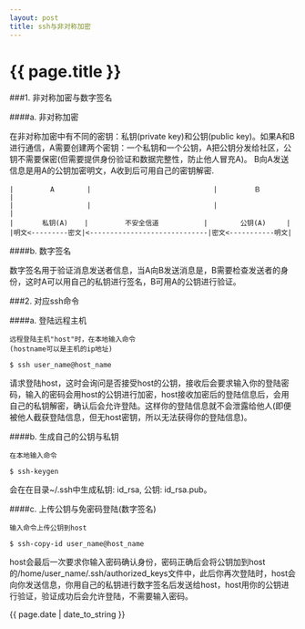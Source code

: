 ```yaml
---
layout: post
title: ssh与非对称加密
---
```


{{ page.title }}
=================

###1. 非对称加密与数字签名


####a. 非对称加密 


在非对称加密中有不同的密钥：私钥(private key)和公钥(public key)。如果A和B进行通信，A需要创建两个密钥：一个私钥和一个公钥，A把公钥分发给社区，公钥不需要保密(但需要提供身份验证和数据完整性，防止他人冒充A)。  B向A发送信息是用A的公钥加密明文，A收到后可用自己的密钥解密.

    |         A        |                              |　　　    Ｂ        |
    |                  |                              |                    |
    |       私钥(A)    |         不安全信道           |        公钥(A)     |
    |明文<---------密文|<-----------------------------|密文<-----------明文|


####b. 数字签名


数字签名用于验证消息发送者信息，当A向B发送消息是，B需要检查发送者的身份，这时A可以用自己的私钥进行签名，B可用A的公钥进行验证。

###2. 对应ssh命令


####a. 登陆远程主机


    远程登陆主机"host"时，在本地输入命令 
    (hostname可以是主机的ip地址)

    $ ssh user_name@host_name  

请求登陆host，这时会询问是否接受host的公钥，接收后会要求输入你的登陆密码，输入的密码会用host的公钥进行加密，host接收加密后的登陆信息后，会用自己的私钥解密，确认后会允许登陆。这样你的登陆信息就不会泄露给他人(即便被他人截获登陆信息，但无host密钥，所以无法获得你的登陆信息)。

####b. 生成自己的公钥与私钥


    在本地输入命令  

    $ ssh-keygen    

会在在目录~/.ssh中生成私钥: id_rsa,  公钥: id_rsa.pub。


####c. 上传公钥与免密码登陆(数字签名)


    输入命令上传公钥到host 

    $ ssh-copy-id user_name@host_name  

host会最后一次要求你输入密码确认身份，密码正确后会将公钥加到host的/home/user_name/.ssh/authorized_keys文件中，此后你再次登陆时，host会向你发送信息，你用自己的私钥进行数字签名后发送给host，host用你的公钥进行验证，验证成功后会允许登陆，不需要输入密码。

<p>{{ page.date | date_to_string }}</p>
